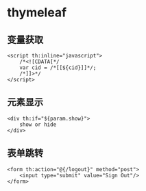 # thymeleaf

## 变量获取
```
<script th:inline="javascript">
    /*<![CDATA[*/
    var cid = /*[[${cid}]]*/;
    /*]]>*/
</script>
```

## 元素显示

```
<div th:if="${param.show}">
    show or hide
</div>
```

## 表单跳转
```
<form th:action="@{/logout}" method="post">
    <input type="submit" value="Sign Out"/>
</form>
```